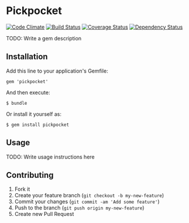 # Pickpocket
[![Code Climate](https://codeclimate.com/github/nacyot/pickpocket.png)](https://codeclimate.com/github/nacyot/pickpocket)
[![Build Status](https://travis-ci.org/nacyot/pickpocket.png)](https://travis-ci.org/nacyot/pickpocket)
[![Coverage Status](https://coveralls.io/repos/nacyot/pickpocket/badge.png)](https://coveralls.io/r/nacyot/pickpocket)
[![Dependency Status](https://gemnasium.com/nacyot/pickpocket.png)](https://gemnasium.com/nacyot/pickpocket)

TODO: Write a gem description

## Installation

Add this line to your application's Gemfile:

    gem 'pickpocket'

And then execute:

    $ bundle

Or install it yourself as:

    $ gem install pickpocket

## Usage

TODO: Write usage instructions here

## Contributing

1. Fork it
2. Create your feature branch (`git checkout -b my-new-feature`)
3. Commit your changes (`git commit -am 'Add some feature'`)
4. Push to the branch (`git push origin my-new-feature`)
5. Create new Pull Request
